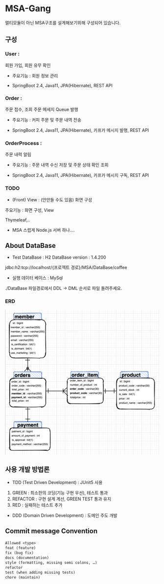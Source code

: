 # MSA-Gang
멀티모듈이 아닌 MSA구조를 설계해보기위해 구성되어 있습니다.

## 구성
### User :

회원 가입, 회원 유무 확인

- 주요기능 : 회원 정보 관리
    
- SpringBoot 2.4, Java11, JPA(Hibernate), REST API

### Order :
주문 접수, 조회 주문 메세지 Queue 발행

- 주요기능 : 커피 주문 및 주문 내역 전송

- SpringBoot 2.4, Java11, JPA(Hibernate), 카프카 메시지 발행, REST API
  
### OrderProcess :
주문 내력 알림

- 주요기능 : 주문 내역 수신 저장 및 주문 상태 확인 조회

- SpringBoot 2.4, Java11, JPA(Hibernate), 카프카 메시지 구독, REST API

### TODO 
- (Front) View :
(안만들 수도 있음)
화면 구성

주요기능 : 화면 구성, View

 Thymeleaf,..

- MSA 스럽게 Node.js 서버 하나....



## About DataBase 

- Test DataBase : H2 DataBase version : 1.4.200

jdbc:h2:tcp://localhost/{프로젝트 경로}/MSA/DataBase/coffee

- 실행 데이터 베이스 : MySql

./DataBase 파일경로에서 DDL -> DML 순서로 파일 돌려주세요.

### ERD
<img src="Diagram/ERD-Diagram.png" alt="erd 다이어그램">

## 사용 개발 방법론
- TDD (Test Driven Development) : JUnit5 사용

1. GREEN : 최소한의 코딩(기능 구현 우선), 테스트 통과
2. REFACTOR : 구현 설계 계선, GREEN TEST 통과 유지
3. RED : 실패하는 테스트 추가

- DDD (Domain Driven Development) : 도메인 주도 개발

## Commit message Convention
```
Allowed <type>
feat (feature)
fix (bug fix)
docs (documentation)
style (formatting, missing semi colons, …)
refactor
test (when adding missing tests)
chore (maintain)
```

